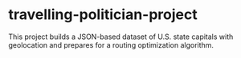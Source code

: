 # travelling-politician-project
This project builds a JSON-based dataset of U.S. state capitals with geolocation and prepares for a routing optimization algorithm.
